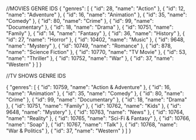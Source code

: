 //MOVIES GENRE IDS
 {
  "genres": [
    {
      "id": 28,
      "name": "Action"
    },
    {
      "id": 12,
      "name": "Adventure"
    },
    {
      "id": 16,
      "name": "Animation"
    },
    {
      "id": 35,
      "name": "Comedy"
    },
    {
      "id": 80,
      "name": "Crime"
    },
    {
      "id": 99,
      "name": "Documentary"
    },
    {
      "id": 18,
      "name": "Drama"
    },
    {
      "id": 10751,
      "name": "Family"
    },
    {
      "id": 14,
      "name": "Fantasy"
    },
    {
      "id": 36,
      "name": "History"
    },
    {
      "id": 27,
      "name": "Horror"
    },
    {
      "id": 10402,
      "name": "Music"
    },
    {
      "id": 9648,
      "name": "Mystery"
    },
    {
      "id": 10749,
      "name": "Romance"
    },
    {
      "id": 878,
      "name": "Science Fiction"
    },
    {
      "id": 10770,
      "name": "TV Movie"
    },
    {
      "id": 53,
      "name": "Thriller"
    },
    {
      "id": 10752,
      "name": "War"
    },
    {
      "id": 37,
      "name": "Western"
    }
  ]
}

//TV SHOWS GENRE IDS

{
  "genres": [
    {
      "id": 10759,
      "name": "Action & Adventure"
    },
    {
      "id": 16,
      "name": "Animation"
    },
    {
      "id": 35,
      "name": "Comedy"
    },
    {
      "id": 80,
      "name": "Crime"
    },
    {
      "id": 99,
      "name": "Documentary"
    },
    {
      "id": 18,
      "name": "Drama"
    },
    {
      "id": 10751,
      "name": "Family"
    },
    {
      "id": 10762,
      "name": "Kids"
    },
    {
      "id": 9648,
      "name": "Mystery"
    },
    {
      "id": 10763,
      "name": "News"
    },
    {
      "id": 10764,
      "name": "Reality"
    },
    {
      "id": 10765,
      "name": "Sci-Fi & Fantasy"
    },
    {
      "id": 10766,
      "name": "Soap"
    },
    {
      "id": 10767,
      "name": "Talk"
    },
    {
      "id": 10768,
      "name": "War & Politics"
    },
    {
      "id": 37,
      "name": "Western"
    }
  ]
}
